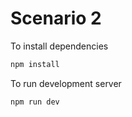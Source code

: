 # Scenario 2

To install dependencies

```bash
npm install
```

To run development server

```bash
npm run dev
```
